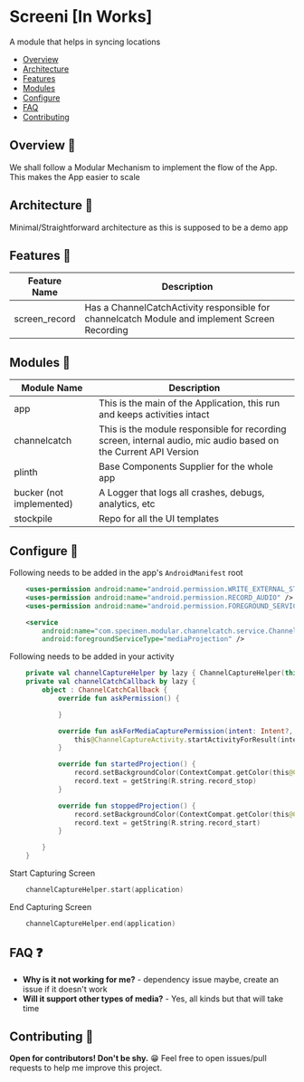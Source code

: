 # Screeni [In Works]

A module that helps in syncing locations

* [Overview](#overview-)
* [Architecture](#architecture-)
* [Features](#features-)
* [Modules](#modules-)
* [Configure](#configure-)
* [FAQ](#faq-)
* [Contributing](#contributing-)

## Overview 👣
We shall follow a Modular Mechanism to implement the flow of the App. This makes the App easier to scale

## Architecture 🧰
Minimal/Straightforward architecture as this is supposed to be a demo app

## Features 🧰

| Feature Name  | Description                                                                                   |
| ------------- | --------------------------------------------------------------------------------------------- |
| screen_record | Has a ChannelCatchActivity responsible for channelcatch Module and implement Screen Recording |

## Modules 🧰
| Module Name              | Description                                                                                                     |
| ------------------------ | --------------------------------------------------------------------------------------------------------------- |
| app                      | This is the main of the Application, this run and keeps activities intact                                       |
| channelcatch             | This is the module responsible for recording screen, internal audio, mic audio based on the Current API Version |
| plinth                   | Base Components Supplier for the whole app                                                                      |
| bucker (not implemented) | A Logger that logs all crashes, debugs, analytics, etc                                                          |
| stockpile                | Repo for all the UI templates                                                                                   |

## Configure 🎨
Following needs to be added in the app's `AndroidManifest` root

```xml
    <uses-permission android:name="android.permission.WRITE_EXTERNAL_STORAGE" />
    <uses-permission android:name="android.permission.RECORD_AUDIO" />
    <uses-permission android:name="android.permission.FOREGROUND_SERVICE" />
```

```xml
    <service
        android:name="com.specimen.modular.channelcatch.service.ChannelCatchForegroundService"
        android:foregroundServiceType="mediaProjection" />
```

Following needs to be added in your activity
```kotlin
    private val channelCaptureHelper by lazy { ChannelCaptureHelper(this, channelCatchCallback) }
    private val channelCatchCallback by lazy {
        object : ChannelCatchCallback {
            override fun askPermission() {

            }

            override fun askForMediaCapturePermission(intent: Intent?, requestCode: Int) {
                this@ChannelCaptureActivity.startActivityForResult(intent, requestCode)
            }

            override fun startedProjection() {
                record.setBackgroundColor(ContextCompat.getColor(this@ChannelCaptureActivity, R.color.colorPrimary))
                record.text = getString(R.string.record_stop)
            }

            override fun stoppedProjection() {
                record.setBackgroundColor(ContextCompat.getColor(this@ChannelCaptureActivity, R.color.green_400))
                record.text = getString(R.string.record_start)
            }

        }
    }

```

Start Capturing Screen
```kotlin
	channelCaptureHelper.start(application)
```

End Capturing Screen
```kotlin
	channelCaptureHelper.end(application)
```


## FAQ ❓
* **Why is it not working for me?** - dependency issue maybe, create an issue if it doesn't work
* **Will it support other types of media?** - Yes, all kinds but that will take time

## Contributing 🤝
**Open for contributors! Don't be shy.** 😁 Feel free to open issues/pull requests to help me improve this project.

